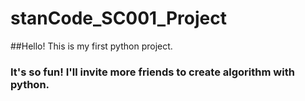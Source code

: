 # stanCode_SC001_Project
##Hello! This is my first python project.
### It's so fun! I'll invite more friends to create algorithm with python.
